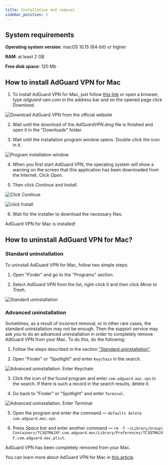 ```yaml
---
title: Installation and removal
sidebar_position: 2
---
```


## System requirements

**Operating system version**: macOS 10.15 (64-bit) or higher

**RAM**: at least 2 GB

**Free disk space**: 120 Mb


## How to install AdGuard VPN for Mac

1. To install AdGuard VPN for Mac, just follow [this link](https://agrd.io/mac_vpn) or open a browser, type *adguard-vpn.com* in the address bar and on the opened page click *Download*.

![Download AdGuard VPN from the official website](https://cdn.adguardvpn.com/public/Adguard/kb/vpn-install/mac-install-en.png)

2. Wait until the download of the *AdGuardVPN.dmg* file is finished and open it in the "Downloads" folder.

3. Wait until the installation program window opens. Double-click the icon in it.

![Program installation window](https://cdn.adguardvpn.com/public/Adguard/kb/vpn-install/mac-install-ru-1.png)

4. When you first start AdGuard VPN, the operating system will show a warning on the screen that this application has been downloaded from the Internet. Click *Open*.

5. Then click *Continue* and *Install*.

![Click Continue](https://cdn.adguardvpn.com/public/Adguard/kb/vpn-install/mac-install-2-en.png)

![click Install](https://cdn.adguardvpn.com/public/Adguard/kb/vpn-install/mac-install-3-en.png)

6. Wait for the installer to download the necessary files.

AdGuard VPN for Mac is installed!


## How to uninstall AdGuard VPN for Mac?

### Standard uninstallation

To uninstall AdGuard VPN for Mac, follow two simple steps:

1. Open "Finder" and go to the "Programs" section.

2. Select *AdGuard VPN* from the list, right-click it and then click *Move to Trash*.

![Standard uninstallation](https://cdn.adguardvpn.com/public/Adguard/kb/vpn-install/mac-uninstall-1-en.png)


### Advanced uninstallation

Sometimes, as a result of incorrect removal, or in other rare cases, the standard uninstallation may not be enough. Then the support service may ask you to do an advanced uninstallation in order to completely remove AdGuard VPN from your Mac. To do this, do the following:

1. Follow the steps described in the section ["Standard uninstallation"](#how-to-uninstall-adguard-vpn-for-mac).

2. Open "Finder" or "Spotlight" and enter `Keychain` in the search.

![Advanced uninstallation. Enter Keychain](https://cdn.adguardvpn.com/public/Adguard/kb/vpn-install/mac-key-chain-en.png)

3. Click the icon of the found program and enter `com.adguard.mac.vpn` in the search. If there is such a record in the search results, delete it.

4. Go back to "Finder" or "Spotlight" and enter `Terminal`.

![Advanced uninstallation. Enter Terminal](https://cdn.adguardvpn.com/public/Adguard/kb/vpn-install/mac-terminal-en.png)

5. Open the program and enter the command — `defaults delete com.adguard.mac.vpn`.

6. Press *Space bar* and enter another command — `rm -f ~/Library/Group\ Containers/TC3Q7MAJXF.com.adguard.mac/Library/Preferences/TC3Q7MAJXF.com.adguard.mac.plist`.

AdGuard VPN has been completely removed from your Mac.

You can learn more about AdGuard VPN for Mac in [this article](/adguard-vpn-for-mac/overview.md).
